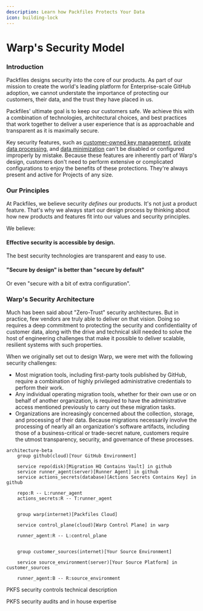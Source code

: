 ```yaml
---
description: Learn how Packfiles Protects Your Data
icon: building-lock
---
```


# Warp's Security Model

### Introduction

Packfiles designs security into the core of our products. As part of our mission to create the world's leading platform for Enterprise-scale GitHub adoption, we cannot understate the importance of protecting our customers, their data, and the trust they have placed in us.

Packfiles' ultimate goal is to keep our customers safe. We achieve this with a combination of technologies, architectural choices, and best practices that work together to deliver a user experience that is as approachable and transparent as it is maximally secure.

Key security features, such as [customer-owned key management](key-management.md), [private data processing](data-privacy.md), and [data minimization](data-privacy.md) can't be disabled or configured improperly by mistake. Because these features are inherently part of Warp's design, customers don't need to perform extensive or complicated configurations to enjoy the benefits of these protections. They're always present and active for Projects of any size.

### Our Principles

At Packfiles, we believe security _defines_ our products. It's not just a product feature. That's why we always start our design process by thinking about how new products and features fit into our values and security principles.

We believe:

#### **Effective security is accessible by design.**

The best security technologies are transparent and easy to use.&#x20;

#### **"Secure by design" is better than "secure by default"**&#x20;

Or even "secure with a bit of extra configuration".



### Warp's Security Architecture

Much has been said about "Zero-Trust" security architectures. But in practice, few vendors are truly able to deliver on that vision. Doing so requires a deep commitment to protecting the security and confidentiality of customer data, along with the drive and technical skill needed to solve the host of engineering challenges that make it possible to deliver scalable, resilient systems with such properties.&#x20;

When we originally set out to design Warp, we were met with the following security challenges:

* Most migration tools, including first-party tools published by GitHub, require a combination of highly privileged administrative credentials to perform their work.
* Any individual operating migration tools, whether for their own use or on behalf of another organization, is required to have the administrative access mentioned previously to carry out these migration tasks.
* Organizations are increasingly concerned about the collection, storage, and processing of their data. Because migrations necessarily involve the processing of nearly all an organization's software artifacts, including those of a business-critical or trade-secret nature, customers require the utmost transparency, security, and governance of these processes.



```mermaid
architecture-beta
    group github(cloud)[Your GitHub Environment]

    service repo(disk)[Migration HQ Contains Vault] in github
    service runner_agent(server)[Runner Agent] in github
    service actions_secrets(database)[Actions Secrets Contains Key] in github

    repo:R -- L:runner_agent
    actions_secrets:R -- T:runner_agent


    group warp(internet)[Packfiles Cloud]
    
    service control_plane(cloud)[Warp Control Plane] in warp

    runner_agent:R -- L:control_plane


    group customer_sources(internet)[Your Source Environment]

    service source_environment(server)[Your Source Platform] in customer_sources
    
    runner_agent:B -- R:source_environment

```

PKFS security controls technical description

PKFS security audits and in house expertise

